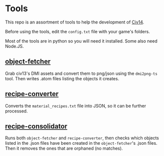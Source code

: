 # Tools

This repo is an assortment of tools to help the development of [Civ14](https://github.com/Civ13/civ14).

Before using the tools, edit the `config.txt` file with your game's folders.

Most of the tools are in python so you will need it installed. Some also need Node.JS.

## [object-fetcher](https://github.com/Civ13/civ14-tools/tree/master/object-fetcher)

Grab civ13's DMI assets and convert them to png/json using the `dmi2png-ts` tool. Then writes .atom files listing the objects it creates.

## [recipe-converter](https://github.com/Civ13/civ14-tools/tree/master/recipe-converter)

Converts the `material_recipes.txt` file into JSON, so it can be further processed.

## [recipe-consolidator](https://github.com/Civ13/civ14-tools/tree/master/recipe-consolidator)

Runs both `object-fetcher` and `recipe-converter`, then checks which objects listed in the .json files have been created in the `object-fetcher`'s .json files. Then it removes the ones that are orphaned (no matches).
